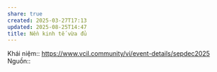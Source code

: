 ```yaml
---
share: true
created: 2025-03-27T17:13
updated: 2025-08-25T14:47
title: Nền kinh tế vừa đủ
---
```

Khái niệm:: 
https://www.vcil.community/vi/event-details/sepdec2025
Nguồn:: 